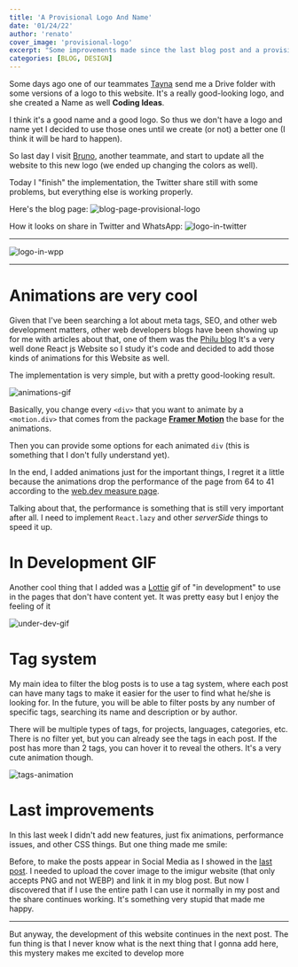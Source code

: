 ```yaml
---
title: 'A Provisional Logo And Name'
date: '01/24/22'
author: 'renato'
cover_image: 'provisional-logo'
excerpt: "Some improvements made since the last blog post and a provisional name and logo that we are using"
categories: [BLOG, DESIGN]
---
```


Some days ago one of our teammates [Tayna](/team/tayna) send me a Drive folder with some versions of a logo to this website. It's a really good-looking logo, and she created a Name as well **Coding Ideas**. 


I think it's a good name and a good logo. So thus we don't have a logo and name yet I decided to use those ones until we create (or not) a better one (I think it will be hard to happen).

So last day I visit [Bruno](/team/bruno), another teammate, and start to update all the website to this new logo (we ended up changing the colors as well).

Today I "finish" the implementation, the Twitter share still with some problems, but everything else is working properly.

Here's the blog page:
![blog-page-provisional-logo](new-blog-page.webp)

How it looks on share in Twitter and WhatsApp:
![logo-in-twitter](logo-in-twitter.webp)

---

![logo-in-wpp](logo-in-wpp.webp)

---

# Animations are very cool
Given that I've been searching a lot about meta tags, SEO, and other web development matters, other web developers blogs have been showing up for me with articles about that, one of them was the [Philu blog](https://phiilu.com/) It's a very well done React js Website so I study it's code and decided to add those kinds of animations for this Website as well.

The implementation is very simple, but with a pretty good-looking result.

![animations-gif](animations-gif.gif)

Basically, you change every `<div>` that you want to animate by a `<motion.div>` that comes from the package [**Framer Motion**](https://www.framer.com/) the base for the animations.

Then you can provide some options for each animated `div` (this is something that I don't fully understand yet). 

In the end, I added animations just for the important things, I regret it a little because the animations drop the performance of the page from 64 to 41 according to the [web.dev measure page](https://web.dev/measure/). 

Talking about that, the performance is something that is still very important after all. I need to implement `React.lazy` and other *serverSide* things to speed it up.

# In Development GIF
Another cool thing that I added was a [Lottie](https://lottiefiles.com/what-is-lottie) gif of "in development" to use in the pages that don't have content yet. It was pretty easy but I enjoy the feeling of it


![under-dev-gif](in-development.gif)

# Tag system
My main idea to filter the blog posts is to use a tag system, where each post can have many tags to make it easier for the user to find what he/she is looking for. In the future, you will be able to filter posts by any number of specific tags, searching its name and description or by author. 

There will be multiple types of tags, for projects, languages, categories, etc. There is no filter yet, but you can already see the tags in each post. If the post has more than 2 tags, you can hover it to reveal the others. It's a very cute animation though.

![tags-animation](tags-animation.gif)

# Last improvements
In this last week I didn't add new features, just fix animations, performance issues, and other CSS things. But one thing made me smile:

Before, to make the posts appear in Social Media as I showed in the [last post](/blog/discovering-meta-tags-plus-website-uptades). I needed to upload the cover image to the imigur website (that only accepts PNG and not WEBP) and link it in my blog post. But now I discovered that if I use the entire path I can use it normally in my post and the share continues working. It's something very stupid that made me happy.

---

But anyway, the development of this website continues in the next post. The fun thing is that I never know what is the next thing that I gonna add here, this mystery makes me excited to develop more